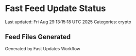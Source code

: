 # Fast Feed Update Status
Last updated: Fri Aug 29 13:15:18 UTC 2025
Categories: crypto

## Feed Files Generated

Generated by Fast Updates Workflow
